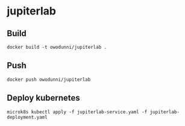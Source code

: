 # jupiterlab

## Build

```
docker build -t owodunni/jupiterlab .
```

## Push

```
docker push owodunni/jupiterlab
```

## Deploy kubernetes

```
microk8s kubectl apply -f jupiterlab-service.yaml -f jupiterlab-deployment.yaml
```